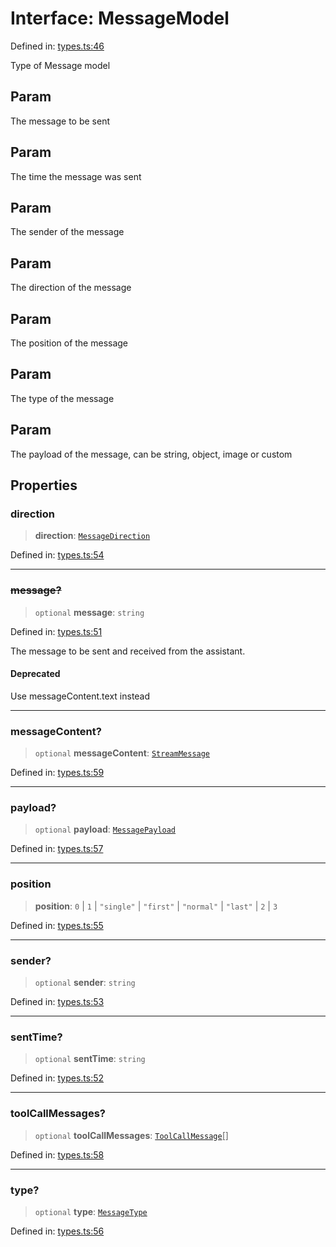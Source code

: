 # Interface: MessageModel

Defined in: [types.ts:46](https://github.com/GeoDaCenter/openassistant/blob/2a93b5036fdb3a9355cf5403bdecfb2525f1d8b3/packages/core/src/types.ts#L46)

Type of Message model

## Param

The message to be sent

## Param

The time the message was sent

## Param

The sender of the message

## Param

The direction of the message

## Param

The position of the message

## Param

The type of the message

## Param

The payload of the message, can be string, object, image or custom

## Properties

### direction

> **direction**: [`MessageDirection`](../type-aliases/MessageDirection.md)

Defined in: [types.ts:54](https://github.com/GeoDaCenter/openassistant/blob/2a93b5036fdb3a9355cf5403bdecfb2525f1d8b3/packages/core/src/types.ts#L54)

***

### ~~message?~~

> `optional` **message**: `string`

Defined in: [types.ts:51](https://github.com/GeoDaCenter/openassistant/blob/2a93b5036fdb3a9355cf5403bdecfb2525f1d8b3/packages/core/src/types.ts#L51)

The message to be sent and received from the assistant.

#### Deprecated

Use messageContent.text instead

***

### messageContent?

> `optional` **messageContent**: [`StreamMessage`](../type-aliases/StreamMessage.md)

Defined in: [types.ts:59](https://github.com/GeoDaCenter/openassistant/blob/2a93b5036fdb3a9355cf5403bdecfb2525f1d8b3/packages/core/src/types.ts#L59)

***

### payload?

> `optional` **payload**: [`MessagePayload`](../type-aliases/MessagePayload.md)

Defined in: [types.ts:57](https://github.com/GeoDaCenter/openassistant/blob/2a93b5036fdb3a9355cf5403bdecfb2525f1d8b3/packages/core/src/types.ts#L57)

***

### position

> **position**: `0` \| `1` \| `"single"` \| `"first"` \| `"normal"` \| `"last"` \| `2` \| `3`

Defined in: [types.ts:55](https://github.com/GeoDaCenter/openassistant/blob/2a93b5036fdb3a9355cf5403bdecfb2525f1d8b3/packages/core/src/types.ts#L55)

***

### sender?

> `optional` **sender**: `string`

Defined in: [types.ts:53](https://github.com/GeoDaCenter/openassistant/blob/2a93b5036fdb3a9355cf5403bdecfb2525f1d8b3/packages/core/src/types.ts#L53)

***

### sentTime?

> `optional` **sentTime**: `string`

Defined in: [types.ts:52](https://github.com/GeoDaCenter/openassistant/blob/2a93b5036fdb3a9355cf5403bdecfb2525f1d8b3/packages/core/src/types.ts#L52)

***

### toolCallMessages?

> `optional` **toolCallMessages**: [`ToolCallMessage`](../type-aliases/ToolCallMessage.md)[]

Defined in: [types.ts:58](https://github.com/GeoDaCenter/openassistant/blob/2a93b5036fdb3a9355cf5403bdecfb2525f1d8b3/packages/core/src/types.ts#L58)

***

### type?

> `optional` **type**: [`MessageType`](../type-aliases/MessageType.md)

Defined in: [types.ts:56](https://github.com/GeoDaCenter/openassistant/blob/2a93b5036fdb3a9355cf5403bdecfb2525f1d8b3/packages/core/src/types.ts#L56)
